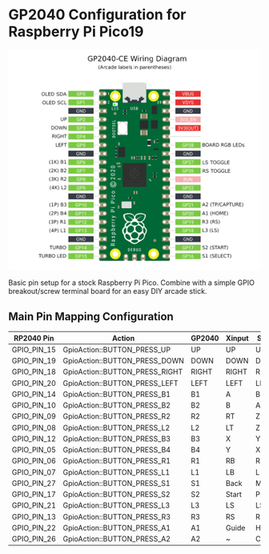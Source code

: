 # GP2040 Configuration for Raspberry Pi Pico19

![Pin Mapping](assets/PinMapping.png)

Basic pin setup for a stock Raspberry Pi Pico. Combine with a simple GPIO breakout/screw terminal board for an easy DIY arcade stick.

## Main Pin Mapping Configuration

| RP2040 Pin | Action                        | GP2040 | Xinput | Switch | PS3/4/5  | Dinput | Arcade |
|------------|-------------------------------|--------|--------|--------|----------|--------|--------|
| GPIO_PIN_15| GpioAction::BUTTON_PRESS_UP   | UP     | UP     | UP      | UP      | UP     | UP     |
| GPIO_PIN_19| GpioAction::BUTTON_PRESS_DOWN | DOWN   | DOWN   | DOWN    | DOWN    | DOWN   | DOWN   |
| GPIO_PIN_18| GpioAction::BUTTON_PRESS_RIGHT| RIGHT  | RIGHT  | RIGHT   | RIGHT   | RIGHT  | RIGHT  |
| GPIO_PIN_20| GpioAction::BUTTON_PRESS_LEFT | LEFT   | LEFT   | LEFT    | LEFT    | LEFT   | LEFT   |
| GPIO_PIN_14| GpioAction::BUTTON_PRESS_B1   | B1     | A      | B       | Cross   | 2      | K1     |
| GPIO_PIN_10| GpioAction::BUTTON_PRESS_B2   | B2     | B      | A       | Circle  | 3      | K2     |
| GPIO_PIN_09| GpioAction::BUTTON_PRESS_R2   | R2     | RT     | ZR      | R2      | 8      | K3     |
| GPIO_PIN_08| GpioAction::BUTTON_PRESS_L2   | L2     | LT     | ZL      | L2      | 7      | K4     |
| GPIO_PIN_12| GpioAction::BUTTON_PRESS_B3   | B3     | X      | Y       | Square  | 1      | P1     |
| GPIO_PIN_05| GpioAction::BUTTON_PRESS_B4   | B4     | Y      | X       | Triangle| 4      | P2     |
| GPIO_PIN_06| GpioAction::BUTTON_PRESS_R1   | R1     | RB     | R       | R1      | 6      | P3     |
| GPIO_PIN_07| GpioAction::BUTTON_PRESS_L1   | L1     | LB     | L       | L1      | 5      | P4     |
| GPIO_PIN_27| GpioAction::BUTTON_PRESS_S1   | S1     | Back   | Minus   | Select  | 9      | Coin   |
| GPIO_PIN_17| GpioAction::BUTTON_PRESS_S2   | S2     | Start  | Plus    | Start   | 10     | Start  |
| GPIO_PIN_21| GpioAction::BUTTON_PRESS_L3   | L3     | LS     | LS      | L3      | 11     | LS     |
| GPIO_PIN_13| GpioAction::BUTTON_PRESS_R3   | R3     | RS     | RS      | R3      | 12     | RS     |
| GPIO_PIN_22| GpioAction::BUTTON_PRESS_A1   | A1     | Guide  | Home    | PS      | 13     | ~      |
| GPIO_PIN_26| GpioAction::BUTTON_PRESS_A2   | A2     | ~      | Capture | ~       | 14     | ~      |